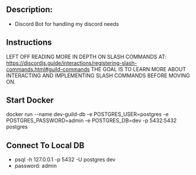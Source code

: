 ## Description:

- Discord Bot for handling my discord needs

## Instructions

LEFT OFF READING MORE IN DEPTH ON SLASH COMMANDS AT: https://discordjs.guide/interactions/registering-slash-commands.html#guild-commands THE GOAL IS TO LEARN MORE ABOUT INTERACTING AND IMPLEMENTING SLASH COMMANDS BEFORE MOVING ON.

## Start Docker

docker run --name dev-guild-db -e POSTGRES_USER=postgres -e POSTGRES_PASSWORD=admin -e POSTGRES_DB=dev -p 5432:5432 postgres

## Connect To Local DB

- psql -h 127.0.0.1 -p 5432 -U postgres dev
- password: admin
